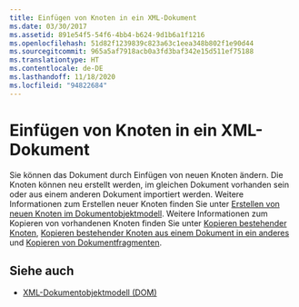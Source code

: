 ```yaml
---
title: Einfügen von Knoten in ein XML-Dokument
ms.date: 03/30/2017
ms.assetid: 891e54f5-54f6-4bb4-b624-9d1b6a1f1216
ms.openlocfilehash: 51d82f1239839c823a63c1eea348b802f1e90d44
ms.sourcegitcommit: 965a5af7918acb0a3fd3baf342e15d511ef75188
ms.translationtype: HT
ms.contentlocale: de-DE
ms.lasthandoff: 11/18/2020
ms.locfileid: "94822684"
---
```

# <a name="inserting-nodes-into-an-xml-document"></a>Einfügen von Knoten in ein XML-Dokument
Sie können das Dokument durch Einfügen von neuen Knoten ändern. Die Knoten können neu erstellt werden, im gleichen Dokument vorhanden sein oder aus einem anderen Dokument importiert werden. Weitere Informationen zum Erstellen neuer Knoten finden Sie unter [Erstellen von neuen Knoten im Dokumentobjektmodell](create-new-nodes-in-the-dom.md). Weitere Informationen zum Kopieren von vorhandenen Knoten finden Sie unter [Kopieren bestehender Knoten](copy-existing-nodes.md), [Kopieren bestehender Knoten aus einem Dokument in ein anderes](copying-existing-nodes-from-one-document-to-another.md) und [Kopieren von Dokumentfragmenten](copying-document-fragments.md).  
  
## <a name="see-also"></a>Siehe auch

- [XML-Dokumentobjektmodell (DOM)](xml-document-object-model-dom.md)

